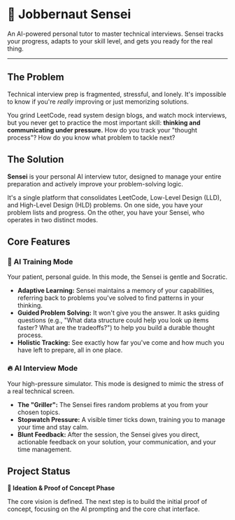 # 🤖 Jobbernaut Sensei

An AI-powered personal tutor to master technical interviews. Sensei tracks your progress, adapts to your skill level, and gets you ready for the real thing.

---

## The Problem

Technical interview prep is fragmented, stressful, and lonely. It's impossible to know if you're *really* improving or just memorizing solutions.

You grind LeetCode, read system design blogs, and watch mock interviews, but you never get to practice the most important skill: **thinking and communicating under pressure.** How do you track your "thought process"? How do you know what problem to tackle next?

## The Solution

**Sensei** is your personal AI interview tutor, designed to manage your entire preparation and actively improve your problem-solving logic.

It's a single platform that consolidates LeetCode, Low-Level Design (LLD), and High-Level Design (HLD) problems. On one side, you have your problem lists and progress. On the other, you have your Sensei, who operates in two distinct modes.

## Core Features

### 🧠 AI Training Mode
Your patient, personal guide. In this mode, the Sensei is gentle and Socratic.

* **Adaptive Learning:** Sensei maintains a memory of your capabilities, referring back to problems you've solved to find patterns in your thinking.
* **Guided Problem Solving:** It won't give you the answer. It asks guiding questions (e.g., "What data structure could help you look up items faster? What are the tradeoffs?") to help you build a durable thought process.
* **Holistic Tracking:** See exactly how far you've come and how much you have left to prepare, all in one place.

### 🔥 AI Interview Mode
Your high-pressure simulator. This mode is designed to mimic the stress of a real technical screen.

* **The "Griller":** The Sensei fires random problems at you from your chosen topics.
* **Stopwatch Pressure:** A visible timer ticks down, training you to manage your time and stay calm.
* **Blunt Feedback:** After the session, the Sensei gives you direct, actionable feedback on your solution, your communication, and your time management.

## Project Status

**🌱 Ideation & Proof of Concept Phase**

The core vision is defined. The next step is to build the initial proof of concept, focusing on the AI prompting and the core chat interface.
